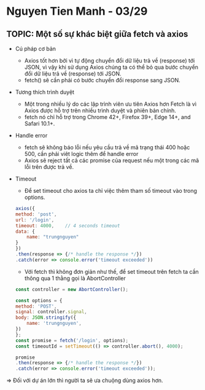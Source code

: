# Nguyen Tien Manh - 03/29

## TOPIC: Một số sự khác biệt giữa fetch và axios

- Cú pháp cơ bản
    - Axios tốt hơn bởi vì tự động chuyển đổi dữ liệu trả về (response) tới JSON, vì vậy khi sử dụng Axios chúng ta có thể bỏ qua bước chuyển đổi dữ liệu trả về (response) tới JSON.
    - fetch() sẽ cần phải có bước chuyển đổi response sang JSON.
- Tương thích trình duyệt
    - Một trong nhiều lý do các lập trình viên ưu tiên Axios hơn Fetch là vì Axios được hỗ trợ trên nhiều trình duyệt và phiên bản chính.
    - fetch nó chỉ hỗ trợ trong Chrome 42+, Firefox 39+, Edge 14+, and Safari 10.1+.
- Handle error
    - fetch sẽ không báo lỗi nếu yêu cầu trả về mã trạng thái 400 hoặc 500, cần phải viêt logic thêm để handle error
    - Axios sẽ reject tất cả các promise của request nếu một trong các mã lỗi trên được trả về.
- Timeout
    - Để set timeout cho axios ta chỉ việc thêm tham số timeout vào trong options.
    
    ```javascript
    axios({
    method: 'post',
    url: '/login',
    timeout: 4000,    // 4 seconds timeout
    data: {
        name: "trungnguyen"
    }
    })
    .then(response => {/* handle the response */})
    .catch(error => console.error('timeout exceeded'))
    ```

    - Với fetch thì không đơn giản như thế, để set timeout trên fetch ta cần thông qua 1 thằng gọi là AbortController

    ```javascript
    const controller = new AbortController();

    const options = {
    method: 'POST',
    signal: controller.signal,
    body: JSON.stringify({
        name: 'trungnguyen',
    })
    };  
    const promise = fetch('/login', options);
    const timeoutId = setTimeout(() => controller.abort(), 4000);

    promise
    .then(response => {/* handle the response */})
    .catch(error => console.error('timeout exceeded'));
    ```

=> Đối với dự án lớn thì người ta sẽ ưa chuộng dùng axios hơn.


